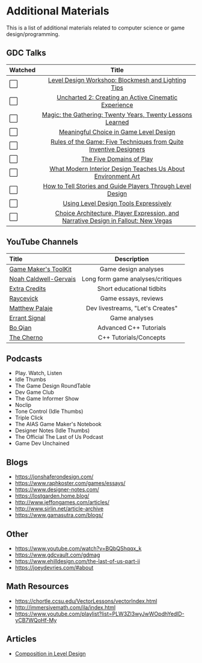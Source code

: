 # Additional Materials

This is a list of additional materials related to computer science or game design/programming.

## GDC Talks

Watched | Title
:--| :--: 
:white_large_square: | [Level Design Workshop: Blockmesh and Lighting Tips](https://www.youtube.com/watch?v=09r1B9cVEQY)
:white_large_square: | [Uncharted 2: Creating an Active Cinematic Experience](https://www.youtube.com/watch?v=lXxP6qN39wI)
:white_large_square: | [Magic: the Gathering: Twenty Years, Twenty Lessons Learned](https://www.youtube.com/watch?v=QHHg99hwQGY)
:white_large_square: | [Meaningful Choice in Game Level Design](https://www.youtube.com/watch?v=BEF4GVNzkUw)
:white_large_square: | [Rules of the Game: Five Techniques from Quite Inventive Designers](https://www.youtube.com/watch?v=d8QAVGeEj-U&feature=youtu.be&t=1667)
:white_large_square: | [The Five Domains of Play](https://www.youtube.com/watch?v=cnZ9Fx_tsE8)
:white_large_square: | [What Modern Interior Design Teaches Us About Environment Art](https://www.youtube.com/watch?v=HpjbkKjqPE8)
:white_large_square: | [How to Tell Stories and Guide Players Through Level Design](https://www.youtube.com/watch?v=9RbXTv7iNbw)
:white_large_square: | [Using Level Design Tools Expressively](https://www.youtube.com/watch?v=UwZz-GtCq1Y)
:white_large_square: | [Choice Architecture, Player Expression, and Narrative Design in Fallout: New Vegas](https://www.youtube.com/watch?v=LR4OxNfzTvU)


## YouTube Channels

Title | Description
:-- | :--: 
[Game Maker's ToolKit](https://www.youtube.com/c/MarkBrownGMT/featured) | Game design analyses
[Noah Caldwell-Gervais](https://www.youtube.com/user/broadcaststsatic) | Long form game analyses/critiques
[Extra Credits](https://www.youtube.com/extracredits/featured) | Short educational tidbits
[Raycevick](https://www.youtube.com/c/Raycevick/videos) | Game essays, reviews
[Matthew Palaje](https://www.youtube.com/c/MatthewPalaje/videos) | Dev livestreams, "Let's Creates"
[Errant Signal](https://www.youtube.com/c/ErrantSignal/featured) | Game analyses
[Bo Qian](https://www.youtube.com/user/BoQianTheProgrammer/playlists) | Advanced C++ Tutorials
[The Cherno](https://www.youtube.com/playlist?list=PLlrATfBNZ98dudnM48yfGUldqGD0S4FFb) | C++ Tutorials/Concepts


## Podcasts
- Play. Watch, Listen
- Idle Thumbs
- The Game Design RoundTable
- Dev Game Club
- The Game Informer Show
- Noclip
- Tone Control (Idle Thumbs)
- Triple Click
- The AIAS Game Maker's Notebook
- Designer Notes (Idle Thumbs)
- The Official The Last of Us Podcast
- Game Dev Unchained

## Blogs
- https://jonshaferondesign.com/
- https://www.raphkoster.com/games/essays/
- https://www.designer-notes.com/
- https://lostgarden.home.blog/
- http://www.jeffongames.com/articles/
- http://www.sirlin.net/article-archive
- https://www.gamasutra.com/blogs/

## Other
- https://www.youtube.com/watch?v=BQbQShqqx_k
- https://www.gdcvault.com/gdmag
- https://www.ehilldesign.com/the-last-of-us-part-ii
- https://joeydevries.com/#about

## Math Resources
- https://chortle.ccsu.edu/VectorLessons/vectorIndex.html
- http://immersivemath.com/ila/index.html
- https://www.youtube.com/playlist?list=PLW3Zl3wyJwWOpdhYedlD-yCB7WQoHf-My

## Articles
- [Composition in Level Design](http://level-design.org/?page_id=2274)

